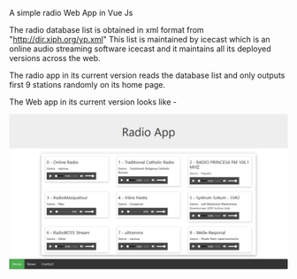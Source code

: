 A simple radio Web App in Vue Js

The radio database list is obtained in xml format from "http://dir.xiph.org/yp.xml"
This list is maintained by icecast which is an online audio streaming software icecast and it maintains all its deployed versions across the web.

The radio app in its current version reads the database list and only outputs first 9 stations randomly on its home page.

The Web app in its current version looks like - <br>

<img src = "https://github.com/Abhis33/Radio-App-in-Vue-Js/blob/master/ver0_1.png">

